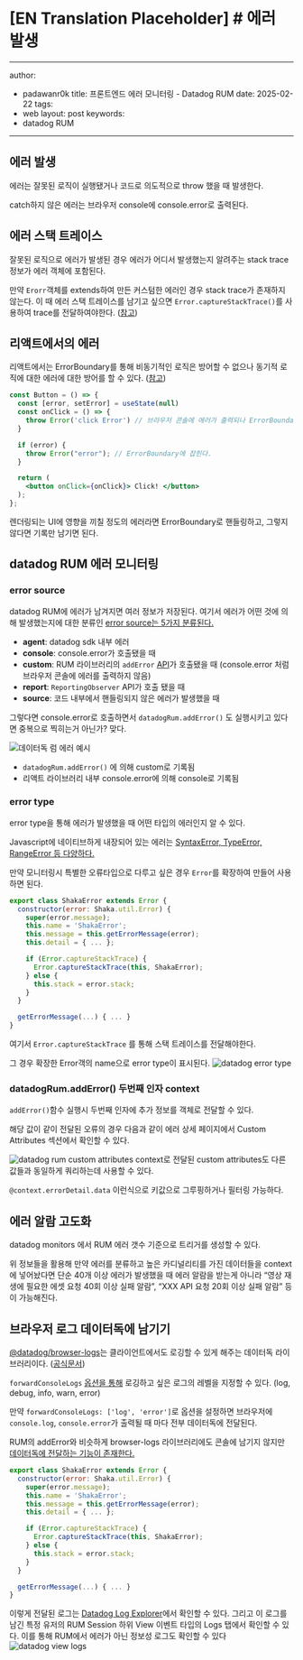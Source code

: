 # [EN Translation Placeholder] # 에러 발생

---
author:
  - padawanr0k
title: 프론트엔드 에러 모니터링 - Datadog RUM
date: 2025-02-22
tags:
  - web
layout: post
keywords:
  - datadog RUM
---

## 에러 발생

에러는 잘못된 로직이 실행됐거나 코드로 의도적으로 throw 했을 때 발생한다.

catch하지 않은 에러는 브라우저 console에 console.error로 출력된다.

## 에러 스택 트레이스

잘못된 로직으로 에러가 발생된 경우 에러가 어디서 발생했는지 알려주는 stack trace 정보가 에러 객체에 포함된다.

만약  `Erorr`객체를 extends하여 만든 커스텀한 에러인 경우 stack trace가 존재하지 않는다. 이 때 에러 스택 트레이스를 남기고 싶으면 `Error.captureStackTrace()`를 사용하여 trace를 전달하여야한다. ([참고](https://stackoverflow.com/questions/59625425/understanding-error-capturestacktrace-and-stack-trace-persistance))

## 리액트에서의 에러

리액트에서는 ErrorBoundary를 통해 비동기적인 로직은 방어할 수 없으나 동기적 로직에 대한 에러에 대한 방어를 할 수 있다. ([참고](https://lilys.ai/digest/2416209/499798))

```jsx
const Button = () => {
  const [error, setError] = useState(null)
  const onClick = () => {
    throw Error('click Error') // 브라우저 콘솔에 에러가 출력되나 ErrorBoundary에 잡히지 않는다.
  }

  if (error) {
    throw Error("error"); // ErrorBoundary에 잡힌다.
  }

  return (
    <button onClick={onClick}> Click! </button>
  );
};
```

렌더링되는 UI에 영향을 끼칠 정도의 에러라면 ErrorBoundary로 핸들링하고, 그렇지 않다면 기록만 남기면 된다.

## datadog RUM 에러 모니터링

### error source

datadog RUM에 에러가 남겨지면 여러 정보가 저장된다. 여기서 에러가 어떤 것에 의해 발생했는지에 대한 분류인 [error source는 5가지 분류된다.](https://docs.datadoghq.com/error_tracking/frontend/collecting_browser_errors/?tab=npm#error-sources)

- **agent**: datadog sdk 내부 에러
- **console**: console.error가 호출됐을 때
- **custom**: RUM 라이브러리의 `addError` [API](https://docs.datadoghq.com/error_tracking/frontend/collecting_browser_errors/?tab=npm#collect-errors-manually)가 호출됐을 때 (console.error 처럼 브라우저 콘솔에 에러를 출력하지 않음)
- **report**: `ReportingObserver` API가 호출 됐을 때
- **source**: 코드 내부에서 핸들링되지 않은 에러가 발생했을 때

그렇다면 console.error로 호출하면서 `datadogRum.addError()` 도 실행시키고 있다면 중복으로 찍히는거 아닌가? 맞다.

![데이터독 럼 에러 예시](../../public/img/datadog-rum-error-list.png)


- `datadogRum.addError()` 에 의해 custom로 기록됨
- 리액트 라이브러리 내부 console.error에 의해 console로 기록됨

### error type

error type을 통해 에러가 발생했을 때 어떤 타입의 에러인지 알 수 있다.

Javascript에 네이티브하게 내장되어 있는 에러는 [SyntaxError, TypeError, RangeError 등 다양하다.](https://developer.mozilla.org/ko/docs/Web/JavaScript/Reference/Global_Objects/Error#%EC%98%A4%EB%A5%98_%EC%9C%A0%ED%98%95)

만약 모니터링시 특별한 오류타입으로 다루고 싶은 경우 `Error`를 확장하여 만들어 사용하면 된다.

```jsx
export class ShakaError extends Error {
  constructor(error: Shaka.util.Error) {
    super(error.message);
    this.name = 'ShakaError';
    this.message = this.getErrorMessage(error);
    this.detail = { ... };

    if (Error.captureStackTrace) {
      Error.captureStackTrace(this, ShakaError);
    } else {
      this.stack = error.stack;
    }
  }

  getErrorMessage(...) { ... }
}
```

여기서 `Error.captureStackTrace` 를 통해 스택 트레이스를 전달해야한다.

그 경우 확장한 Error객의 name으로 error type이 표시된다.
![datadog error type](../../public/img/datadog-error-type.png)



### datadogRum.addError() 두번째 인자 context

`addError()`함수 실행시 두번째 인자에 추가 정보를 객체로 전달할 수 있다.

해당 값이 같이 전달된 오류의 경우 다음과 같이 에러 상세 페이지에서 Custom Attributes 섹션에서 확인할 수 있다.

![datadog rum custom attributes](../../public/img/datadog-rum-custom-attributes.png)
context로 전달된 custom attributes도 다른 값들과 동일하게 쿼리하는데 사용할 수 있다.

`@context.errorDetail.data` 이런식으로 키값으로 그루핑하거나 필터링 가능하다.

## 에러 알람 고도화

datadog monitors 에서 RUM 에러 갯수 기준으로 트리거를 생성할 수 있다.

위 정보들을 활용해 만약 에러를 분류하고 높은 카디널리티를 가진 데이터들을 context에 넣어놨다면 단순 40개 이상 에러가 발생했을 때 에러 알람을 받는게 아니라 “영상 재생에 필요한 에셋 요청 40회 이상 실패 알람”, “XXX API 요청 20회 이상 실패 알람” 등이 가능해진다.

## 브라우저 로그 데이터독에 남기기

[@datadog/browser-logs](https://www.npmjs.com/package/@datadog/browser-logs)는 클라이언트에서도 로깅할 수 있게 해주는 데이터독 라이브러리이다. ([공식문서](https://docs.datadoghq.com/logs/log_collection/javascript/))

`forwardConsoleLogs` [옵션을 통해](https://docs.datadoghq.com/logs/log_collection/javascript/#initialization-parameters) 로깅하고 싶은 로그의 레벨을 지정할 수 있다. (log, debug, info, warn, error)

만약 `forwardConsoleLogs: ['log', 'error']`로 옵션을 설정하면 브라우저에 `console.log`, `console.error`가 출력될 때 마다 전부 데이터독에 전달된다.

RUM의 addError와 비슷하게 browser-logs 라이브러리에도 콘솔에 남기지 않지만 [데이터독에 전달하는 기능이 존재한다.](https://docs.datadoghq.com/logs/log_collection/javascript/#custom-logs)

```jsx
export class ShakaError extends Error {
  constructor(error: Shaka.util.Error) {
    super(error.message);
    this.name = 'ShakaError';
    this.message = this.getErrorMessage(error);
    this.detail = { ... };

    if (Error.captureStackTrace) {
      Error.captureStackTrace(this, ShakaError);
    } else {
      this.stack = error.stack;
    }
  }

  getErrorMessage(...) { ... }
}
```

이렇게 전달된 로그는 [Datadog Log Explorer](https://docs.datadoghq.com/logs/explorer/)에서 확인할 수 있다. 그리고 이 로그를 남긴 특정 유저의 RUM Session 하위 View 이벤트 타입의 Logs 탭에서 확인할 수 있다. 이를 통해 RUM에서 에러가 아닌 정보성 로그도 확인할 수 있다
![datadog view logs](../../public/img/datadog-view-logs.png)
